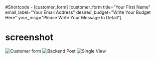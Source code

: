 #Shortcode -
[customer_form]
[customer_form title="Your First Name" email_label="Your Email Address" desired_budget="Write Your Budget Here" your_msg="Please Write Your Message In Detail"]


# screenshot
 
![Customer form](https://d.pr/i/gynAVy)
![Backend Post](https://d.pr/i/gf5OQE)
![Single View](https://d.pr/i/BlVdf8)
